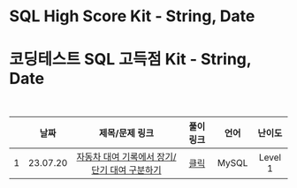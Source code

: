 # SQL High Score Kit - String, Date
# 코딩테스트 SQL 고득점 Kit - String, Date

<br>

||날짜|제목/문제 링크|풀이 링크|언어|난이도|
|:---:|:---:|:---:|:---:|:---:|:---:|
|1|23.07.20|[자동차 대여 기록에서 장기/단기 대여 구분하기](https://school.programmers.co.kr/learn/courses/30/lessons/151138?language=mysql)|[클릭](./solution/rental_long_short_term.sql)|MySQL|Level 1|